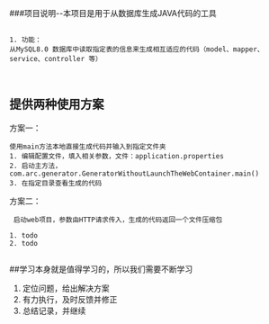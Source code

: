 ###项目说明--本项目是用于从数据库生成JAVA代码的工具

```text

1. 功能：
从MySQL8.0 数据库中读取指定表的信息来生成相互适应的代码（model、mapper、service、controller 等）



```
 ## 提供两种使用方案

方案一： 
```text
使用main方法本地直接生成代码并输入到指定文件夹
1. 编辑配置文件，填入相关参数，文件：application.properties
2. 启动主方法，com.arc.generator.GeneratorWithoutLaunchTheWebContainer.main()
3. 在指定目录查看生成的代码

```

方案二： 
```text
 启动web项目，参数由HTTP请求传入，生成的代码返回一个文件压缩包

1. todo
2. todo


```




##学习本身就是值得学习的，所以我们需要不断学习
1. 定位问题，给出解决方案
2. 有力执行，及时反馈并修正
3. 总结记录，并继续

